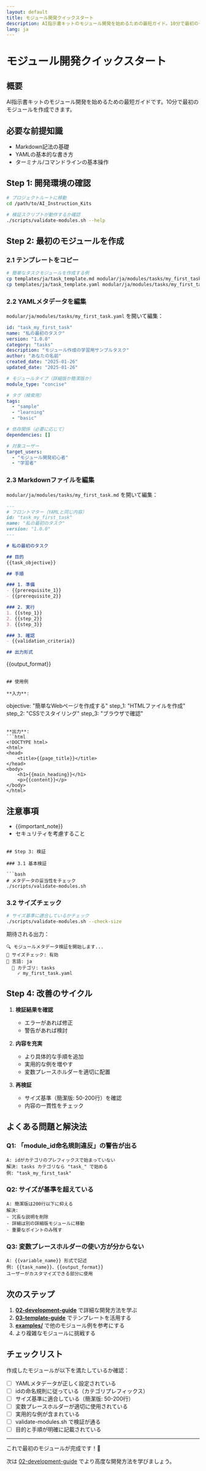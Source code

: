 ```yaml
---
layout: default
title: モジュール開発クイックスタート
description: AI指示書キットのモジュール開発を始めるための最短ガイド。10分で最初のモジュールを作成できます。
lang: ja
---
```


# モジュール開発クイックスタート

## 概要

AI指示書キットのモジュール開発を始めるための最短ガイドです。10分で最初のモジュールを作成できます。

## 必要な前提知識

- Markdown記法の基礎
- YAMLの基本的な書き方
- ターミナル/コマンドラインの基本操作

## Step 1: 開発環境の確認

```bash
# プロジェクトルートに移動
cd /path/to/AI_Instruction_Kits

# 検証スクリプトが動作するか確認
./scripts/validate-modules.sh --help
```

## Step 2: 最初のモジュールを作成

### 2.1 テンプレートをコピー

```bash
# 簡単なタスクモジュールを作成する例
cp templates/ja/task_template.md modular/ja/modules/tasks/my_first_task.md
cp templates/ja/task_template.yaml modular/ja/modules/tasks/my_first_task.yaml
```

### 2.2 YAMLメタデータを編集

`modular/ja/modules/tasks/my_first_task.yaml` を開いて編集：

```yaml
id: "task_my_first_task"
name: "私の最初のタスク"
version: "1.0.0"
category: "tasks"
description: "モジュール作成の学習用サンプルタスク"
author: "あなたの名前"
created_date: "2025-01-26"
updated_date: "2025-01-26"

# モジュールタイプ（詳細版か簡潔版か）
module_type: "concise"

# タグ（検索用）
tags:
  - "sample"
  - "learning"
  - "basic"

# 依存関係（必要に応じて）
dependencies: []

# 対象ユーザー
target_users:
  - "モジュール開発初心者"
  - "学習者"
```

### 2.3 Markdownファイルを編集

`modular/ja/modules/tasks/my_first_task.md` を開いて編集：

```markdown
---
# フロントマター（YAMLと同じ内容）
id: "task_my_first_task"
name: "私の最初のタスク"
version: "1.0.0"
---

# 私の最初のタスク

## 目的
{{task_objective}}

## 手順

### 1. 準備
- {{prerequisite_1}}
- {{prerequisite_2}}

### 2. 実行
1. {{step_1}}
2. {{step_2}}
3. {{step_3}}

### 3. 確認
- {{validation_criteria}}

## 出力形式

```
{{output_format}}
```

## 使用例

**入力**:
```
objective: "簡単なWebページを作成する"
step_1: "HTMLファイルを作成"
step_2: "CSSでスタイリング"
step_3: "ブラウザで確認"
```

**出力**:
```html
<!DOCTYPE html>
<html>
<head>
    <title>{{page_title}}</title>
</head>
<body>
    <h1>{{main_heading}}</h1>
    <p>{{content}}</p>
</body>
</html>
```

## 注意事項
- {{important_note}}
- セキュリティを考慮すること
```

## Step 3: 検証

### 3.1 基本検証

```bash
# メタデータの妥当性をチェック
./scripts/validate-modules.sh
```

### 3.2 サイズチェック

```bash
# サイズ基準に適合しているかチェック
./scripts/validate-modules.sh --check-size
```

期待される出力：
```
🔍 モジュールメタデータ検証を開始します...
📏 サイズチェック: 有効
📂 言語: ja
  📁 カテゴリ: tasks
    ✓ my_first_task.yaml
```

## Step 4: 改善のサイクル

1. **検証結果を確認**
   - エラーがあれば修正
   - 警告があれば検討

2. **内容を充実**
   - より具体的な手順を追加
   - 実用的な例を増やす
   - 変数プレースホルダーを適切に配置

3. **再検証**
   - サイズ基準（簡潔版: 50-200行）を確認
   - 内容の一貫性をチェック

## よくある問題と解決法

### Q1: 「module_id命名規則違反」の警告が出る
```
A: idがカテゴリのプレフィックスで始まっていない
解決: tasks カテゴリなら "task_" で始める
例: "task_my_first_task"
```

### Q2: サイズが基準を超えている
```
A: 簡潔版は200行以下に抑える
解決: 
- 冗長な説明を削除
- 詳細は別の詳細版モジュールに移動
- 重要なポイントのみ残す
```

### Q3: 変数プレースホルダーの使い方が分からない
```
A: {{variable_name}} 形式で記述
例: {{task_name}}、{{output_format}}
ユーザーがカスタマイズできる部分に使用
```

## 次のステップ

1. **[02-development-guide](./02-development-guide)** で詳細な開発方法を学ぶ
2. **[03-template-guide](./03-template-guide)** でテンプレートを活用する
3. **[examples/](./examples/)** で他のモジュール例を参考にする
4. より複雑なモジュールに挑戦する

## チェックリスト

作成したモジュールが以下を満たしているか確認：

- [ ] YAMLメタデータが正しく設定されている
- [ ] idの命名規則に従っている（カテゴリプレフィックス）
- [ ] サイズ基準に適合している（簡潔版: 50-200行）
- [ ] 変数プレースホルダーが適切に使用されている
- [ ] 実用的な例が含まれている
- [ ] validate-modules.sh で検証が通る
- [ ] 目的と手順が明確に記載されている

---

これで最初のモジュールが完成です！🎉

次は [02-development-guide](./02-development-guide) でより高度な開発方法を学びましょう。